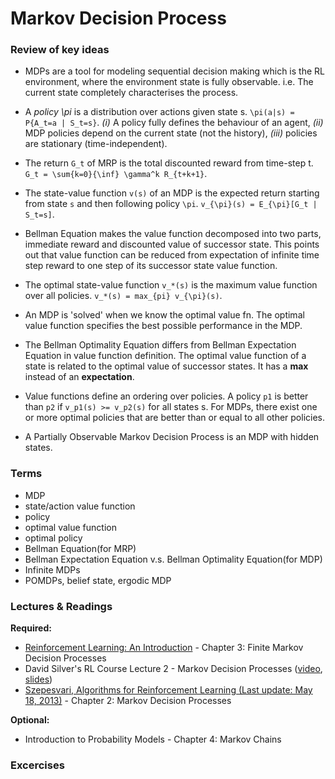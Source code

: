 # Markov Decision Process

### Review of key ideas

- MDPs are a tool for modeling sequential decision making which is the RL environment, where the environment state is fully observable. i.e. The current state completely characterises the process.

- A _policy \pi_ is a distribution over actions given state s. `\pi(a|s) = P{A_t=a | S_t=s}`. _(i)_ A policy fully defines the behaviour of an agent, _(ii)_ MDP policies depend on the current state (not the history), _(iii)_ policies are stationary (time-independent).

- The return `G_t` of MRP is the total discounted reward from time-step t. `G_t = \sum{k=0}{\inf} \gamma^k R_{t+k+1}`.

- The state-value function `v(s)` of an MDP is the expected return starting from state `s` and then following policy `\pi`. `v_{\pi}(s) = E_{\pi}[G_t | S_t=s]`.

- Bellman Equation makes the value function decomposed into two parts, immediate reward and discounted value of successor state. This points out that value function can be reduced from expectation of infinite time step reward to one step of its successor state value function.

- The optimal state-value function `v_*(s)` is the maximum value function over all policies. `v_*(s) = max_{pi} v_{\pi}(s)`.

- An MDP is 'solved' when we know the optimal value fn. The optimal value function specifies the best possible performance in the MDP.

- The Bellman Optimality Equation differs from Bellman Expectation Equation in value function definition. The optimal value function of a state is related to the optimal value of successor states. It has a __max__ instead of an __expectation__.

- Value functions define an ordering over policies. A policy `p1` is better than `p2` if `v_p1(s) >= v_p2(s)` for all states s. For MDPs, there exist one or more optimal policies that are better than or equal to all other policies.

- A Partially Observable Markov Decision Process is an MDP with hidden states.

### Terms
- MDP
- state/action value function
- policy
- optimal value function
- optimal policy
- Bellman Equation(for MRP)
- Bellman Expectation Equation v.s. Bellman Optimality Equation(for MDP)
- Infinite MDPs
- POMDPs, belief state, ergodic MDP



### Lectures & Readings

__Required:__

- [Reinforcement Learning: An Introduction](https://webdocs.cs.ualberta.ca/~sutton/book/bookdraft2016sep.pdf) - Chapter 3: Finite Markov Decision Processes
- David Silver's RL Course Lecture 2 - Markov Decision Processes ([video](https://www.youtube.com/watch?v=lfHX2hHRMVQ), [slides](http://www0.cs.ucl.ac.uk/staff/d.silver/web/Teaching_files/MDP.pdf))
- [Szepesvari, Algorithms for Reinforcement Learning (Last update: May 18, 2013)](https://sites.ualberta.ca/~szepesva/papers/RLAlgsInMDPs.pdf) - Chapter 2: Markov Decision Processes

__Optional:__
- Introduction to Probability Models - Chapter 4: Markov Chains

### Excercises
